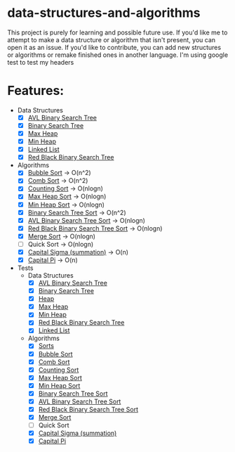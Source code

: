 # data-structures-and-algorithms
This project is purely for learning and possible future use. If you'd like me to attempt to make a data structure or algorithm that isn't present, you can open it as an issue. If you'd like to contribute, you can add new structures or algorithms or remake finished ones in another language.
I'm using google test to test my headers

# Features:
  - Data Structures
    - [x] [AVL Binary Search Tree](../master/D_S_and_A/Data%20Structures%20Headers/c_AVL_binary_tree.inl)
    - [x] [Binary Search Tree](../master/D_S_and_A/Data%20Structures%20Headers/c_binary_tree.inl)
    - [x] [Max Heap](../master/D_S_and_A/Data%20Structures%20Headers/c_max_heap.inl)
    - [x] [Min Heap](../master/D_S_and_A/Data%20Structures%20Headers/c_min_heap.inl)
    - [x] [Linked List](../master/D_S_and_A/Data%20Structures%20Headers/c_linked_list.inl)
    - [x] [Red Black Binary Search Tree](../master/D_S_and_A/Data%20Structures%20Headers/c_red_black_binary_tree.inl)
  - Algorithms
    - [x] [Bubble Sort](../master/D_S_and_A/Algorithms/c_bubble_sort.inl) -> O(n^2)
    - [x] [Comb Sort](../master/D_S_and_A/Algorithms/c_comb_sort.inl) -> O(n^2)
    - [x] [Counting Sort](../master/D_S_and_A/Algorithms/c_counting_sort.inl) -> O(nlogn)
    - [x] [Max Heap Sort](../master/D_S_and_A/Algorithms/c_max_heap_sort.inl) -> O(nlogn)
    - [x] [Min Heap Sort](../master/D_S_and_A/Algorithms/c_min_heap_sort.inl) -> O(nlogn)
    - [x] [Binary Search Tree Sort](../master/D_S_and_A/Algorithms/c_bst_sorts.inl) -> O(n^2)
    - [x] [AVL Binary Search Tree Sort](../master/D_S_and_A/Algorithms/c_bst_sorts.inl) -> O(nlogn)
    - [x] [Red Black Binary Search Tree Sort](../master/D_S_and_A/Algorithms/c_bst_sorts.inl) -> O(nlogn)
    - [x] [Merge Sort](../master/D_S_and_A/Algorithms/c_merge_sort.inl) -> O(nlogn)
    - [ ] Quick Sort -> O(nlogn)
    - [x] [Capital Sigma (summation)](../master/D_S_and_A/Algorithms/c_general_algorithms.h) -> O(n)
    - [x] [Capital Pi](../master/D_S_and_A/Algorithms/c_general_algorithms.h) -> O(n)
  - Tests
    - Data Structures
      - [x] [AVL Binary Search Tree](../master/D_S_and_A_Header_Tests/test.cpp#L264)
      - [x] [Binary Search Tree](../master/D_S_and_A_Header_Tests/test.cpp#L106)
      - [x] [Heap](../master/D_S_and_A_Header_Tests/test.cpp#L405)
      - [x] [Max Heap](../master/D_S_and_A_Header_Tests/test.cpp#L441)
      - [x] [Min Heap](../master/D_S_and_A_Header_Tests/test.cpp#L604)
      - [x] [Red Black Binary Search Tree](../master/D_S_and_A_Header_Tests/test.cpp#L629)
      - [x] [Linked List](../master/D_S_and_A_Header_Tests/test.cpp#L728)
    - Algorithms
      - [x] [Sorts](../master/D_S_and_A_Header_Tests/test.cpp#L840)
      - [x] [Bubble Sort](../master/D_S_and_A_Header_Tests/test.cpp#L845)
      - [x] [Comb Sort](../master/D_S_and_A_Header_Tests/test.cpp#L846)
      - [x] [Counting Sort](../master/D_S_and_A_Header_Tests/test.cpp#L847)
      - [x] [Max Heap Sort](../master/D_S_and_A_Header_Tests/test.cpp#L848)
      - [x] [Min Heap Sort](../master/D_S_and_A_Header_Tests/test.cpp#L849)
      - [x] [Binary Search Tree Sort](../master/D_S_and_A_Header_Tests/test.cpp#L850)
      - [x] [AVL Binary Search Tree Sort](../master/D_S_and_A_Header_Tests/test.cpp#L851)
      - [x] [Red Black Binary Search Tree Sort](../master/D_S_and_A_Header_Tests/test.cpp#L852)
      - [x] [Merge Sort](../master/D_S_and_A_Header_Tests/test.cpp#L853)
      - [ ] Quick Sort
      - [x] [Capital Sigma (summation)](../master/D_S_and_A_Header_Tests/test.cpp#L49)
      - [x] [Capital Pi](../master/D_S_and_A_Header_Tests/test.cpp#L63)